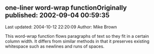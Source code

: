 ## one-liner word-wrap functionOriginally published: 2002-09-04 00:59:35 
Last updated: 2004-10-12 22:20:09 
Author: Mike Brown 
 
This word-wrap function flows paragraphs of text so they fit in a certain column width. It differs from similar methods in that it preserves existing whitespace such as newlines and runs of spaces.